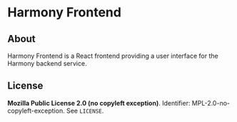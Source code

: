 # Harmony Frontend

## About

Harmony Frontend is a React frontend providing a user interface for the Harmony backend service.

## License

**Mozilla Public License 2.0 (no copyleft exception)**. Identifier: MPL-2.0-no-copyleft-exception. See `LICENSE`.